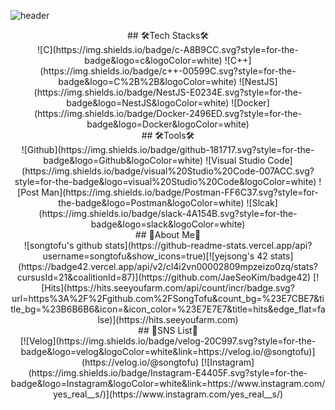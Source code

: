 ![header](https://capsule-render.vercel.app/api?type=waving&color=auto&height=300&section=header&text=Welcome%20&desc=YeJin's%20Github&fontSize=50)

<div align="center"> ## 🛠Tech Stacks🛠 </div>
<div align="center"> ![C](https://img.shields.io/badge/c-A8B9CC.svg?style=for-the-badge&logo=c&logoColor=white) ![C++](https://img.shields.io/badge/c++-00599C.svg?style=for-the-badge&logo=C%2B%2B&logoColor=white) ![NestJS](https://img.shields.io/badge/NestJS-E0234E.svg?style=for-the-badge&logo=NestJS&logoColor=white) ![Docker](https://img.shields.io/badge/Docker-2496ED.svg?style=for-the-badge&logo=Docker&logoColor=white) </div>

<div align="center"> ## 🛠Tools🛠 </div>
<div align="center"> ![Github](https://img.shields.io/badge/github-181717.svg?style=for-the-badge&logo=Github&logoColor=white) ![Visual Studio Code](https://img.shields.io/badge/visual%20Studio%20Code-007ACC.svg?style=for-the-badge&logo=visual%20Studio%20Code&logoColor=white) ![Post Man](https://img.shields.io/badge/Postman-FF6C37.svg?style=for-the-badge&logo=Postman&logoColor=white) ![Slcak](https://img.shields.io/badge/slack-4A154B.svg?style=for-the-badge&logo=slack&logoColor=white) 
<div align="center"> ## 🍒About Me🍒 </div>
<div align="center"> ![songtofu's github stats](https://github-readme-stats.vercel.app/api?username=songtofu&show_icons=true)[![yejsong's 42 stats](https://badge42.vercel.app/api/v2/cl4i2vn00002809mpzeizo0zq/stats?cursusId=21&coalitionId=87)](https://github.com/JaeSeoKim/badge42)
[![Hits](https://hits.seeyoufarm.com/api/count/incr/badge.svg?url=https%3A%2F%2Fgithub.com%2FSongTofu&count_bg=%23E7CBE7&title_bg=%23B6B6B6&icon=&icon_color=%23E7E7E7&title=hits&edge_flat=false)](https://hits.seeyoufarm.com) </div>
<div align="center"> ##  📝SNS List📝 </div>
<div align="center"> [![Velog](https://img.shields.io/badge/velog-20C997.svg?style=for-the-badge&logo=velog&logoColor=white&link=https://velog.io/@songtofu)](https://velog.io/@songtofu) [![Instagram](https://img.shields.io/badge/Instagram-E4405F.svg?style=for-the-badge&logo=Instagram&logoColor=white&link=https://www.instagram.com/yes_real__s/)](https://www.instagram.com/yes_real__s/) </div>
